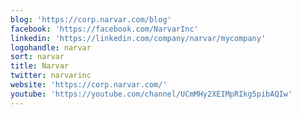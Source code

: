 ```yaml
---
blog: 'https://corp.narvar.com/blog'
facebook: 'https://facebook.com/NarvarInc'
linkedin: 'https://linkedin.com/company/narvar/mycompany'
logohandle: narvar
sort: narvar
title: Narvar
twitter: narvarinc
website: 'https://corp.narvar.com/'
youtube: 'https://youtube.com/channel/UCmMHy2XEIMpRIkg5pibAQIw'
---
```

